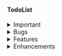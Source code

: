#### TodoList
<details>
  <summary>Important</summary>

</details>

<details>
  <summary>Bugs</summary>

</details>

<details>
  <summary>Features</summary>

</details>

<details>
  <summary>Enhancements</summary>

</details>